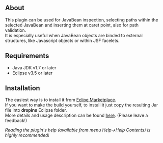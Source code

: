 <h2>About</h2>
<p>
This plugin can be used for JavaBean inspection, selecting paths within the selected JavaBean and inserting them at caret point, also for path validation.<br>It is especially useful when JavaBean objects are binded to external structures, like Javascript objects or within JSF facelets.</p>
<h2>Requirements</h2>
<ul>
<li>Java JDK v1.7 or later</li>
<li>Eclipse v3.5 or later</li>
</ul>
<h2>Installation</h2>
<p>
The easiest way is to install it from <a href="http://marketplace.eclipse.org/content/javabean-inspector">Eclipe Marketplace</a>.<br>
If you want to make the build yourself, to install it just copy the resulting Jar file into <b>dropins</b> Eclipse folder.<br>
More details and usage description can be found <a href="https://eugencovaciq.wordpress.com/2015/01/24/an-eclipse-plugin-javabean-inspector">here</a>. (Please leave a feedback!)
</p>
<em>Reading the plugin's help (available from menu Help->Help Contents) is highly recommended!</em>
